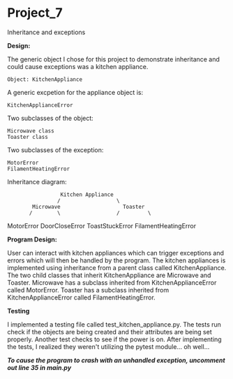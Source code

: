 # Project_7
 Inheritance and exceptions

**Design:**

The generic object I chose for this project to demonstrate inheritance and could cause exceptions was a kitchen appliance. 

    Object: KitchenAppliance

A generic excpetion for the appliance object is: 

    KitchenApplianceError

Two subclasses of the object:

    Microwave class
    Toaster class

Two subclasses of the exception: 

    MotorError
    FilamentHeatingError

Inheritance diagram:

                     Kitchen Appliance
                    /                  \
            Microwave                    Toaster
           /        \                  /         \
  MotorError   DoorCloseError   ToastStuckError   FilamentHeatingError


**Program Design:**

User can interact with kitchen appliances which can trigger exceptions and errors which will then be handled by the program. The kitchen appliances is implemented using inheritance from a parent class called KitchenAppliance. The two child classes that inherit KitchenAppliance are Microwave and Toaster. Microwave has a subclass inherited from KitchenApplianceError called MotorError. Toaster has a subclass inherited from KitchenApplianceError called FilamentHeatingError.


**Testing**

I implemented a testing file called test_kitchen_appliance.py. The tests run check if the objects are being created and their attributes are being set properly. Another test checks to see if the power is on. After implementing the tests, I realized they weren't utilizing the pytest module... oh well...

***To cause the program to crash with an unhandled exception, uncomment out line 35 in main.py***
